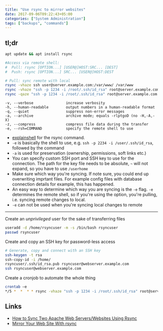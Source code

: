 ```yaml
---
title: "Use rsync to mirror websites"
date: 2017-09-06T09:22:43+05:00
categories: ["System Administration"]
tags: ["backups", "commands"]
---
```


tl;dr
---


```bash
apt update && apt install rsync

#Access via remote shell:
#  Pull: rsync [OPTION...] [USER@]HOST:SRC... [DEST]
#  Push: rsync [OPTION...] SRC... [USER@]HOST:DEST

# Pull: sync remote with local
rsync -vhaze ssh user@server.example.com:/var/www/ /var/www 
rsync -vhaze "ssh -p 1234 -i /root/.ssh/id_rsa" root@server.example.com:/var/www/cakebox.me/public_html/ /var/www/cakebox.me/public_html
rsync -qaze "ssh -p 1234 -i /root/.ssh/id_rsa" root@server.example.com:/etc/letsencrypt/archive :/etc/letsencrypt/live :/etc/letsencrypt/renewal /etc/letsencrypt/
```

```
-v, --verbose               increase verbosity
-h, --human-readable        output numbers in a human-readable format
-q, --quiet                 suppress non-error messages
-a, --archive               archive mode; equals -rlptgoD (no -H,-A,-X)
-z, --compress              compress file data during the transfer
-e, --rsh=COMMAND           specify the remote shell to use 
```

- [explainshell][explainshell] for the rsync command. 
- `-e` is basically the shell to use, e.g. `ssh -p 2234 -i /user/.ssh/id_rsa`, followed by the command
- `-a` is used for preservation (ownership, permissions, soft links etc.)
- You can specify custom SSH port and SSH key to use for the connection. The path for the key file needs to be absolute, `~` will not expand, so you have to use `/userhome`
- Make sure which way you're syncing. If note sure, you could end up overwriting imprtant files. For example config files with database connection details for example, this has happened.
- An easy way to determine which way you are syncing is the `-e` flag. `-e` determines the remote shell, so if you're using the option, you're pulling, i.e. syncing remote changes to local. 
- `-e` can not be used when you're syncing local changes to remote

---

Create an _unprivileged_ user for the sake of transferring files

```bash
useradd -d /home/rsyncuser -m -s /bin/bash rsyncuser
passwd rsyncuser
```

Create and copy an SSH key for password-less access

```bash
# Generate, copy and connect with an SSH key
ssh-keygen -t rsa 
ssh-copy-id -i /home/
rsyncuser/.ssh/id_rsa.pub rsyncuser@webserver.example.com
ssh rsyncuser@webserver.example.com
```

Create a cronjob to automate the whole thing
 
```bash
crontab –e
*/5 *  *  * * rsync -vhaze "ssh -p 1234 -i /root/.ssh/id_rsa" root@server.example.com:/var/www/cakebox.me/public_html/ /var/www/cakebox.me/public_html

```

Links
---

- [How to Sync Two Apache Web Servers/Websites Using Rsync](https://www.tecmint.com/sync-two-apache-websites-using-rsync/)
- [Mirror Your Web Site With rsync ](https://www.howtoforge.com/mirroring_with_rsync)

[explainshell]: https://explainshell.com/explain?cmd=rsync+-avzhe+ssh+tecmint%40webserver.example.com%3A%2Fvar%2Fwww%2F+%2Fvar%2Fwww